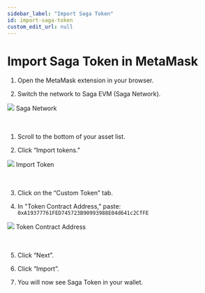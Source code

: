 ```yaml
---
sidebar_label: "Import Saga Token"
id: import-saga-token
custom_edit_url: null
---
```


# Import Saga Token in MetaMask

1. Open the MetaMask extension in your browser.

2. Switch the network to Saga EVM (Saga Network).

<div className="flex flex-col items-center">
    <img src="/img/import-saga-token-sagaevm.png"/>
    <span className="font-bold text-[rgb(192,192,192)]">Saga Network</span>
</div>
<br></br>

1. Scroll to the bottom of your asset list.

2. Click “Import tokens.”

<div className="flex flex-col items-center">
    <img src="/img/import-saga-token.png"/>
    <span className="font-bold text-[rgb(192,192,192)]">Import Token</span>
</div>
<br></br>

3. Click on the “Custom Token” tab.

4. In "Token Contract Address," paste: `0xA19377761FED745723B90993988E04d641c2CfFE`

<div className="flex flex-col items-center">
    <img src="/img/import-saga-token-contract-address.png"/>
    <span className="font-bold text-[rgb(192,192,192)]">Token Contract Address</span>
</div>
<br></br>

5. Click “Next”.

6. Click “Import”.

7. You will now see Saga Token in your wallet.
